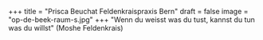 +++
title = "Prisca Beuchat Feldenkraispraxis Bern"
draft = false
image = "op-de-beek-raum-s.jpg"
+++
"Wenn du weisst was du tust, kannst du tun was du willst" (Moshe Feldenkrais)